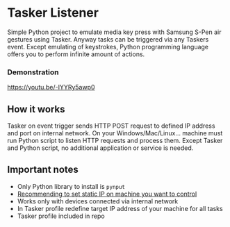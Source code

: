 
# Tasker Listener
Simple Python project to emulate media key press with Samsung S-Pen air gestures using Tasker. Anyway tasks can be triggered via any Taskers event. Except emulating of keystrokes, Python programming language offers you to perform infinite amount of actions.
### Demonstration
https://youtu.be/-IYYRy5awp0

## How it works
Tasker on event trigger sends HTTP POST request to defined IP address and port on internal network. On your Windows/Mac/Linux... machine must run Python script to listen HTTP requests and process them. Except Tasker and Python script, no additional application or service is needed.


## Important notes
- Only Python library to install is `pynput`
- [Recommending to set static IP  on machine you want to control](https://portforward.com/networking/static-ip-windows-10.htm)
- Works only with devices connected via internal network
- In Tasker profile redefine target IP address of your machine for all tasks
- Tasker profile included in repo
